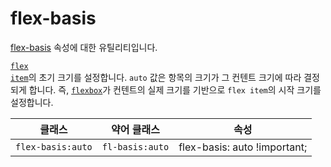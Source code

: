 # flex-basis

[flex-basis](https://developer.mozilla.org/en-US/docs/Web/CSS/flex-basis) 속성에 대한 유틸리티입니다.

[<code>flex item</code>](https://developer.mozilla.org/en-US/docs/Glossary/Flex_Item)의 초기 크기를 설정합니다. <code>auto</code> 값은 항목의 크기가 그 컨텐트 크기에 따라 결정되게 합니다. 즉, [<code>flexbox</code>](https://developer.mozilla.org/en-US/docs/Glossary/Flexbox)가 컨텐트의 실제 크기를 기반으로 <code>flex item</code>의 시작 크기를 설정합니다.

<table>
  <thead>
    <tr>
      <th scope="col">클래스</th>
      <th scope="col">약어 클래스</th>
      <th scope="col">속성</th>
    </tr>
  </thead>
  <tbody>
  <!-- flex-basis: auto -->
    <tr>
    <td><code>flex-basis:auto</code></td>
    <td><code>fl-basis:auto</code></td>
    <td><span class="code">flex-basis: auto !important;</span></td>
    </tr>

  </tbody>

</table>

